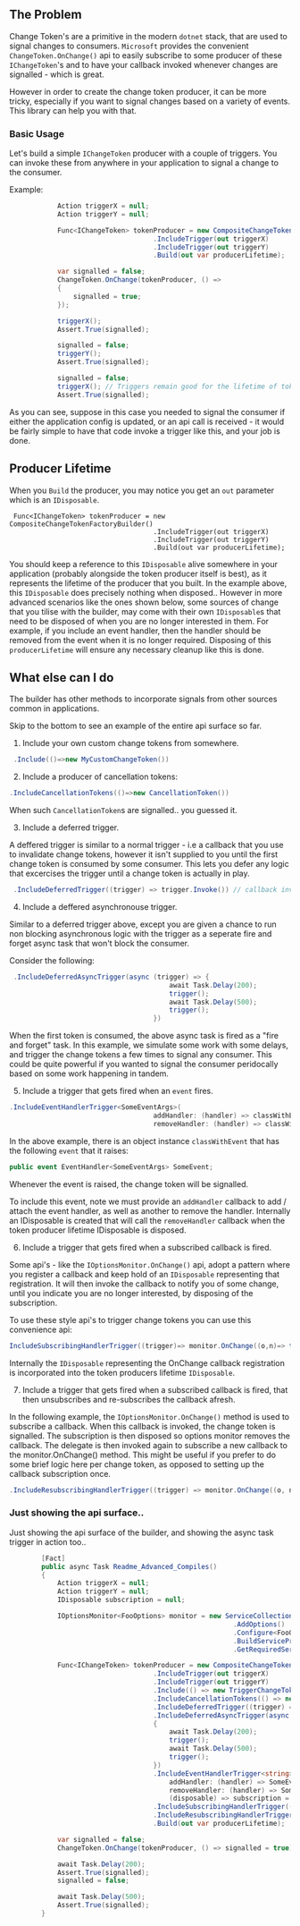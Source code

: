 ## The Problem

Change Token's are a primitive in the modern `dotnet` stack, that are used to signal changes to consumers. 
`Microsoft` provides the convenient `ChangeToken.OnChange()` api to easily subscribe to some producer of these `IChangeToken`'s 
and to have your callback invoked whenever changes are signalled - which is great.

However in order to create the change token producer, it can be more tricky, especially if you want to signal changes based on a variety of events.
This library can help you with that.

### Basic Usage

Let's build a simple `IChangeToken` producer with a couple of triggers.
You can invoke these from anywhere in your application to signal a change to the consumer.

Example:

```csharp
            Action triggerX = null;
            Action triggerY = null;

            Func<IChangeToken> tokenProducer = new CompositeChangeTokenFactoryBuilder()
                                    .IncludeTrigger(out triggerX)
                                    .IncludeTrigger(out triggerY)
                                    .Build(out var producerLifetime);

            var signalled = false;
            ChangeToken.OnChange(tokenProducer, () =>
            {
                signalled = true;
            });

            triggerX();
            Assert.True(signalled);

            signalled = false;
            triggerY();
            Assert.True(signalled);

            signalled = false;
            triggerX(); // Triggers remain good for the lifetime of token producer.
            Assert.True(signalled);       
```

As you can see, suppose in this case you needed to signal the consumer if either the application config is updated, or an api call is received - it would be fairly simple to have that code invoke a trigger like this, and your job is done.

## Producer Lifetime

When you `Build` the producer, you may notice you get an `out` parameter which is an `IDisposable`.

```
 Func<IChangeToken> tokenProducer = new CompositeChangeTokenFactoryBuilder()
                                    .IncludeTrigger(out triggerX)
                                    .IncludeTrigger(out triggerY)
                                    .Build(out var producerLifetime);
```

You should keep a reference to this `IDisposable` alive somewhere in your application (probably alongside the token producer itself is best), 
as it represents the lifetime of the producer that you built.
In the example above, this `IDisposable` does precisely nothing when disposed..
However in more advanced scenarios like the ones shown below,
some sources of change that you tilise with the builder, may come with their own `IDisposable`s that need to be disposed of when you are no longer interested in them.
For example, if you include an event handler, then the handler should be removed from the event when it is no longer required. 
Disposing of this `producerLifetime` will ensure any necessary cleanup like this is done.

## What else can I do

The builder has other methods to incorporate signals from other sources common in applications.

Skip to the bottom to see an example of the entire api surface so far.

1. Include your own custom change tokens from somewhere.

```csharp
 .Include(()=>new MyCustomChangeToken())

```

2. Include a producer of cancellation tokens:

```csharp
.IncludeCancellationTokens(()=>new CancellationToken())
```

When such `CancellationToken`s are signalled.. you guessed it.

3. Include a deferred trigger. 

A deffered trigger is similar to a normal trigger - i.e a callback that you use to invalidate change tokens, 
however it isn't supplied to you until the first change token is consumed by some consumer.
This lets you defer any logic that excercises the trigger until a change token is actually in play.

```csharp
 .IncludeDeferredTrigger((trigger) => trigger.Invoke()) // callback invoked to supply you a trigger once the first token is consumed. Note: logic here is synchronous and so will blocks the caller requesting the very first token so be snappy.
```

4. Include a deffered asynchronouse trigger. 

Similar to a deferred trigger above, except you are given a chance to run non blocking asynchronous logic with the trigger as a seperate fire and forget async task that won't block the consumer.

Consider the following:

```csharp
 .IncludeDeferredAsyncTrigger(async (trigger) => {
                                        await Task.Delay(200);
                                        trigger();
                                        await Task.Delay(500);
                                        trigger();
                                    })
 ```

 When the first token is consumed, the above async task is fired as a "fire and forget" task.
 In this example, we simulate some work with some delays, and trigger the change tokens a few times to signal any consumer.
 This could be quite powerful if you wanted to signal the consumer peridocally based on some work happening in tandem.

 5. Include a trigger that gets fired when an `event` fires.

 ```csharp
 .IncludeEventHandlerTrigger<SomeEventArgs>(
                                     addHandler: (handler) => classWithEvent.SomeEvent += handler,
                                     removeHandler: (handler) => classWithEvent.SomeEvent -= handler);

```

In the above example, there is an object instance `classWithEvent` that has the following `event` that it raises:

```csharp
public event EventHandler<SomeEventArgs> SomeEvent;

```

Whenever the event is raised, the change token will be signalled.

To include this event, note we must provide an `addHandler` callback to add / attach the event handler, as well as another to remove
the handler. Internally an IDisposable is created that will call the `removeHandler` callback when the token producer lifetime IDisposable is disposed.

6. Include a trigger that gets fired when a subscribed callback is fired.

Some api's - like the `IOptionsMonitor.OnChange()` api, adopt a pattern where you register a callback and keep hold of an `IDisposable` representing that registration.
It will then invoke the callback to notify you of some change, until you indicate you are no longer interested, by disposing of the subscription.

To use these style api's to trigger change tokens you can use this convenience api:

```csharp
IncludeSubscribingHandlerTrigger((trigger)=> monitor.OnChange((o,n)=> trigger()))

```

Internally the `IDisposable` representing the OnChange callback registration is incorporated into the token producers lifetime `IDisposable`.

7. Include a trigger that gets fired when a subscribed callback is fired, that then unsubscribes and re-subscribes the callback afresh.

In the following example, the `IOptionsMonitor.OnChange()` method is used to subscribe a callback. When this callback is invoked, the change token is signalled. The subscription is then disposed so options monitor removes the callback. The delegate is then invoked again to subscribe a new callback to the monitor.OnChange() method.
This might be useful if you prefer to do some brief logic here per change token, as opposed to setting up the callback subscription once.

```csharp
.IncludeResubscribingHandlerTrigger((trigger) => monitor.OnChange((o, n) => trigger()))
```


### Just showing the api surface..

Just showing the api surface of the builder, and showing the async task trigger in action too..

```csharp
        [Fact]
        public async Task Readme_Advanced_Compiles()
        {
            Action triggerX = null;
            Action triggerY = null;
            IDisposable subscription = null;

            IOptionsMonitor<FooOptions> monitor = new ServiceCollection()
                                                        .AddOptions()
                                                        .Configure<FooOptions>((o) => { })
                                                        .BuildServiceProvider()
                                                        .GetRequiredService<IOptionsMonitor<FooOptions>>();

            Func<IChangeToken> tokenProducer = new CompositeChangeTokenFactoryBuilder()
                                    .IncludeTrigger(out triggerX)
                                    .IncludeTrigger(out triggerY)
                                    .Include(() => new TriggerChangeToken())
                                    .IncludeCancellationTokens(() => new CancellationToken())
                                    .IncludeDeferredTrigger((trigger) => trigger.Invoke())
                                    .IncludeDeferredAsyncTrigger(async (trigger) =>
                                    {
                                        await Task.Delay(200);
                                        trigger();
                                        await Task.Delay(500);
                                        trigger();
                                    })
                                    .IncludeEventHandlerTrigger<string>(
                                        addHandler: (handler) => SomeEvent += handler,
                                        removeHandler: (handler) => SomeEvent -= handler,
                                        (disposable) => subscription = disposable)
                                    .IncludeSubscribingHandlerTrigger((trigger) => monitor.OnChange((o, n) => trigger()))
                                    .IncludeResubscribingHandlerTrigger((trigger) => monitor.OnChange((o, n) => trigger()))
                                    .Build(out var producerLifetime);

            var signalled = false;
            ChangeToken.OnChange(tokenProducer, () => signalled = true);

            await Task.Delay(200);
            Assert.True(signalled);
            signalled = false;

            await Task.Delay(500);
            Assert.True(signalled);        
        }
```




